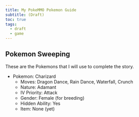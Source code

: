 ```yaml
---
title: My PokeMMO Pokemon Guide
subtitle: (Draft)
toc: true
tags:
  - draft
  - game
---
```


## Pokemon Sweeping

These are the Pokemons that I will use to complete the story.

* Pokemon: Charizard
  * Moves: Dragon Dance, Rain Dance, Waterfall, Crunch
  * Nature: Adamant
  * IV Priority: Attack
  * Gender: Female (for breeding)
  * Hidden Ability: Yes
  * Item: None (yet)
